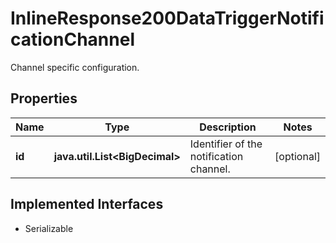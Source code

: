 

# InlineResponse200DataTriggerNotificationChannel

Channel specific configuration.

## Properties

Name | Type | Description | Notes
------------ | ------------- | ------------- | -------------
**id** | **java.util.List&lt;BigDecimal&gt;** | Identifier of the notification channel. |  [optional]


## Implemented Interfaces

* Serializable


